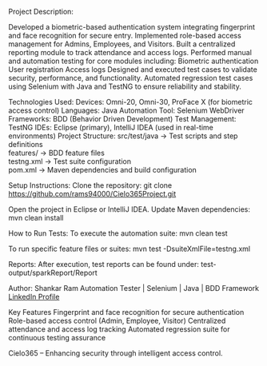 Project Description:

Developed a biometric-based authentication system integrating fingerprint and face recognition for secure entry.
Implemented role-based access management for Admins, Employees, and Visitors.
Built a centralized reporting module to track attendance and access logs.
Performed manual and automation testing for core modules including:
Biometric authentication
User registration
Access logs
Designed and executed test cases to validate security, performance, and functionality.
Automated regression test cases using Selenium with Java and TestNG to ensure reliability and stability.

Technologies Used:
Devices: Omni-20, Omni-30, ProFace X (for biometric access control)
Languages: Java
Automation Tool: Selenium WebDriver
Frameworks: BDD (Behavior Driven Development)
Test Management: TestNG
IDEs: Eclipse (primary), IntelliJ IDEA (used in real-time environments)
Project Structure:
src/test/java        → Test scripts and step definitions   
features/            → BDD feature files  
testng.xml           → Test suite configuration  
pom.xml              → Maven dependencies and build configuration  

Setup Instructions:
Clone the repository:
git clone https://github.com/rams94000/Cielo365Project.git

Open the project in Eclipse or IntelliJ IDEA.
Update Maven dependencies:
mvn clean install

How to Run Tests:
To execute the automation suite:
mvn clean test

To run specific feature files or suites:
mvn test -DsuiteXmlFile=testng.xml

Reports:
After execution, test reports can be found under:
test-output/sparkReport/Report

Author:
Shankar Ram
Automation Tester | Selenium | Java | BDD Framework
[LinkedIn Profile](https://www.linkedin.com/in/shankar-ram-a607b322b/)

Key Features
Fingerprint and face recognition for secure authentication
Role-based access control (Admin, Employee, Visitor)
Centralized attendance and access log tracking
Automated regression suite for continuous testing assurance

Cielo365 – Enhancing security through intelligent access control.

